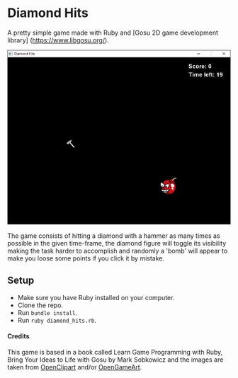 # Diamond Hits
A pretty simple game made with Ruby and [Gosu 2D game development library] (https://www.libgosu.org/). 

![Diamond Hits image](https://github.com/MOctavio/diamond_hits/blob/master/diamond_hits.png?raw=true "Diamond Hits Game")

The game consists of hitting a diamond with a hammer as many times as possible in the given time-frame, the diamond figure will toggle its visibility making the task harder to accomplish and randomly a 'bomb' will appear to make you loose some points if you click it by mistake.

## Setup
- Make sure you have Ruby installed on your computer.
- Clone the repo.
- Run `bundle install`.
- Run `ruby diamond_hits.rb`.

#### Credits
This game is based in a book called Learn Game Programming with Ruby, Bring Your Ideas to Life with Gosu by Mark Sobkowicz and the images are taken from [OpenClipart](https://openclipart.org/) and/or [OpenGameArt](http://opengameart.org/).
